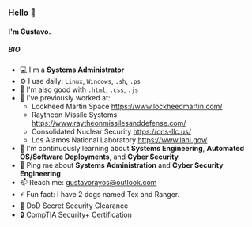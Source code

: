 ### Hello 👋

#### I'm Gustavo.

##### BIO

- 💻 I'm a **Systems Administrator**
- ⚙️ I use daily: `Linux`, `Windows`, `.sh`, `.ps`
- 🔗 I'm also good with `.html`, `.css`, `.js`
- 👾 I've previously worked at: 
  - Lockheed Martin Space https://www.lockheedmartin.com/
  - Raytheon Missile Systems https://www.raytheonmissilesanddefense.com/
  - Consolidated Nuclear Security https://cns-llc.us/
  - Los Alamos National Laboratory https://www.lanl.gov/
- 🌱 I'm continuously learning about **Systems Engineering**, **Automated OS/Software Deployments**, and **Cyber Security**
- 💬 Ping me about **Systems Administration** and **Cyber Security Engineering**
- 📫 Reach me: gustavorayos@outlook.com
- ⚡️ Fun fact: I have 2 dogs named Tex and Ranger.
- 🔑 DoD Secret Security Clearance
- 🔒 CompTIA Security+ Certification

